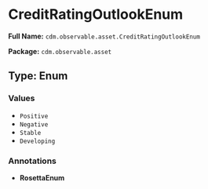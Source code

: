 # CreditRatingOutlookEnum

**Full Name:** `cdm.observable.asset.CreditRatingOutlookEnum`

**Package:** `cdm.observable.asset`

## Type: Enum

### Values

- `Positive`
- `Negative`
- `Stable`
- `Developing`
### Annotations

- **RosettaEnum**

